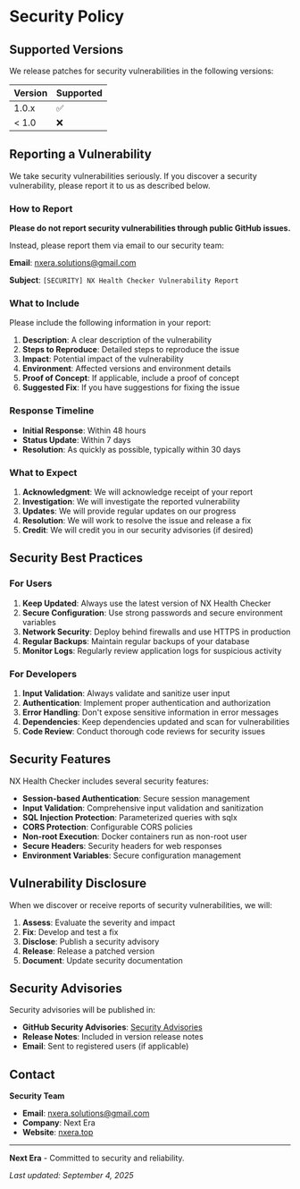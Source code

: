 # Security Policy

## Supported Versions

We release patches for security vulnerabilities in the following versions:

| Version | Supported          |
| ------- | ------------------ |
| 1.0.x   | :white_check_mark: |
| < 1.0   | :x:                |

## Reporting a Vulnerability

We take security vulnerabilities seriously. If you discover a security vulnerability, please report it to us as described below.

### How to Report

**Please do not report security vulnerabilities through public GitHub issues.**

Instead, please report them via email to our security team:

**Email**: [nxera.solutions@gmail.com](mailto:nxera.solutions@gmail.com)

**Subject**: `[SECURITY] NX Health Checker Vulnerability Report`

### What to Include

Please include the following information in your report:

1. **Description**: A clear description of the vulnerability
2. **Steps to Reproduce**: Detailed steps to reproduce the issue
3. **Impact**: Potential impact of the vulnerability
4. **Environment**: Affected versions and environment details
5. **Proof of Concept**: If applicable, include a proof of concept
6. **Suggested Fix**: If you have suggestions for fixing the issue

### Response Timeline

- **Initial Response**: Within 48 hours
- **Status Update**: Within 7 days
- **Resolution**: As quickly as possible, typically within 30 days

### What to Expect

1. **Acknowledgment**: We will acknowledge receipt of your report
2. **Investigation**: We will investigate the reported vulnerability
3. **Updates**: We will provide regular updates on our progress
4. **Resolution**: We will work to resolve the issue and release a fix
5. **Credit**: We will credit you in our security advisories (if desired)

## Security Best Practices

### For Users

1. **Keep Updated**: Always use the latest version of NX Health Checker
2. **Secure Configuration**: Use strong passwords and secure environment variables
3. **Network Security**: Deploy behind firewalls and use HTTPS in production
4. **Regular Backups**: Maintain regular backups of your database
5. **Monitor Logs**: Regularly review application logs for suspicious activity

### For Developers

1. **Input Validation**: Always validate and sanitize user input
2. **Authentication**: Implement proper authentication and authorization
3. **Error Handling**: Don't expose sensitive information in error messages
4. **Dependencies**: Keep dependencies updated and scan for vulnerabilities
5. **Code Review**: Conduct thorough code reviews for security issues

## Security Features

NX Health Checker includes several security features:

- **Session-based Authentication**: Secure session management
- **Input Validation**: Comprehensive input validation and sanitization
- **SQL Injection Protection**: Parameterized queries with sqlx
- **CORS Protection**: Configurable CORS policies
- **Non-root Execution**: Docker containers run as non-root user
- **Secure Headers**: Security headers for web responses
- **Environment Variables**: Secure configuration management

## Vulnerability Disclosure

When we discover or receive reports of security vulnerabilities, we will:

1. **Assess**: Evaluate the severity and impact
2. **Fix**: Develop and test a fix
3. **Disclose**: Publish a security advisory
4. **Release**: Release a patched version
5. **Document**: Update security documentation

## Security Advisories

Security advisories will be published in:

- **GitHub Security Advisories**: [Security Advisories](https://github.com/next-era/nx-health-checker/security/advisories)
- **Release Notes**: Included in version release notes
- **Email**: Sent to registered users (if applicable)

## Contact

**Security Team**
- **Email**: [nxera.solutions@gmail.com](mailto:nxera.solutions@gmail.com)
- **Company**: Next Era
- **Website**: [nxera.top](https://nxera.top)

---

**Next Era** - Committed to security and reliability.

*Last updated: September 4, 2025*
